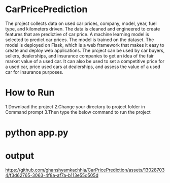 # CarPricePrediction

The project collects data on used car prices, company, model, year, fuel type, and kilometers driven.
The data is cleaned and engineered to create features that are predictive of car price.
A machine learning model is selected to predict car prices.
The model is trained on the dataset.
The model is deployed on Flask, which is a web framework that makes it easy to create and deploy web applications.
The project can be used by car buyers, sellers, dealerships, and insurance companies to get an idea of the fair market value of a used car. It can also be used to set a competitive price for a used car, price used cars at dealerships, and assess the value of a used car for insurance purposes.
# How to Run
1.Download the project
2.Change your directory to project folder in Command prompt
3.Then type the below command to run the project
#  python app.py
# output
https://github.com/ghanshyamkachhia/CarPricePrediction/assets/130287034/f3d62765-3063-4f8a-af7a-b113e55d505d

